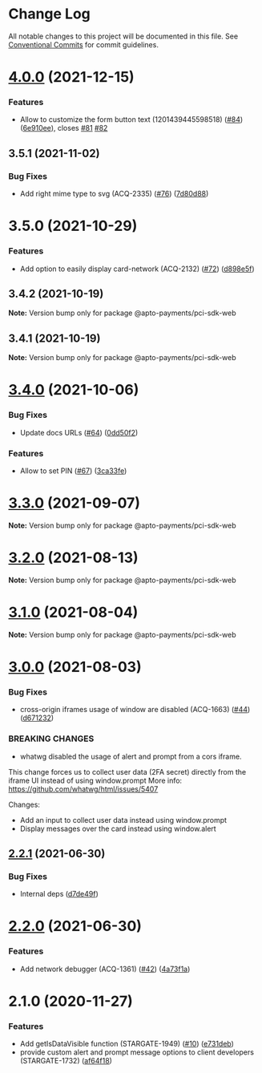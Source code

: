 # Change Log

All notable changes to this project will be documented in this file.
See [Conventional Commits](https://conventionalcommits.org) for commit guidelines.

# [4.0.0](https://github.com/AptoPayments/apto-pci-sdk-web/compare/v3.5.1...v4.0.0) (2021-12-15)


### Features

* Allow to customize the form button text (1201439445598518) ([#84](https://github.com/AptoPayments/apto-pci-sdk-web/issues/84)) ([6e910ee](https://github.com/AptoPayments/apto-pci-sdk-web/commit/6e910ee7b5abb7120b982e48678a9225390ccbe2)), closes [#81](https://github.com/AptoPayments/apto-pci-sdk-web/issues/81) [#82](https://github.com/AptoPayments/apto-pci-sdk-web/issues/82)





## 3.5.1 (2021-11-02)


### Bug Fixes

* Add right mime type to svg (ACQ-2335) ([#76](https://github.com/AptoPayments/apto-pci-sdk-web/issues/76)) ([7d80d88](https://github.com/AptoPayments/apto-pci-sdk-web/commit/7d80d889116d3481892dc8a1b0940904a81a944f))





# 3.5.0 (2021-10-29)


### Features

* Add option to easily display card-network (ACQ-2132) ([#72](https://github.com/AptoPayments/apto-pci-sdk-web/issues/72)) ([d898e5f](https://github.com/AptoPayments/apto-pci-sdk-web/commit/d898e5ff8eb49b7503b33bfd0e234754b6a28d7e))





## 3.4.2 (2021-10-19)

**Note:** Version bump only for package @apto-payments/pci-sdk-web





## 3.4.1 (2021-10-19)

**Note:** Version bump only for package @apto-payments/pci-sdk-web





# [3.4.0](https://github.com/AptoPayments/apto-pci-sdk-web/compare/v3.3.0...v3.4.0) (2021-10-06)


### Bug Fixes

* Update docs URLs ([#64](https://github.com/AptoPayments/apto-pci-sdk-web/issues/64)) ([0dd50f2](https://github.com/AptoPayments/apto-pci-sdk-web/commit/0dd50f2f384d04211b2166121fd4c0e5fc688c10))


### Features

* Allow to set PIN ([#67](https://github.com/AptoPayments/apto-pci-sdk-web/issues/67)) ([3ca33fe](https://github.com/AptoPayments/apto-pci-sdk-web/commit/3ca33fe76420fbe05909d5159e6cb1d0fa8774d2))





# [3.3.0](https://github.com/AptoPayments/apto-pci-sdk-web/compare/v3.2.0...v3.3.0) (2021-09-07)

**Note:** Version bump only for package @apto-payments/pci-sdk-web





# [3.2.0](https://github.com/AptoPayments/apto-pci-sdk-web/compare/v3.1.0...v3.2.0) (2021-08-13)

**Note:** Version bump only for package @apto-payments/pci-sdk-web





# [3.1.0](https://github.com/AptoPayments/apto-pci-sdk-web/compare/v3.0.0...v3.1.0) (2021-08-04)

**Note:** Version bump only for package @apto-payments/pci-sdk-web





# [3.0.0](https://github.com/AptoPayments/apto-pci-sdk-web/compare/v2.2.1...v3.0.0) (2021-08-03)


### Bug Fixes

* cross-origin iframes usage of window are disabled (ACQ-1663) ([#44](https://github.com/AptoPayments/apto-pci-sdk-web/issues/44)) ([d671232](https://github.com/AptoPayments/apto-pci-sdk-web/commit/d6712327399e321824977408b17bdceb689c2482))


### BREAKING CHANGES

* whatwg disabled the usage of alert and prompt from a cors iframe.  

This change forces us to collect user data (2FA secret) directly from the iframe UI instead of using window.prompt
More info: https://github.com/whatwg/html/issues/5407 

Changes:
- Add an input to collect user data instead using window.prompt
- Display messages over the card instead using window.alert





## [2.2.1](https://github.com/AptoPayments/apto-pci-sdk-web/compare/v2.2.0...v2.2.1) (2021-06-30)


### Bug Fixes

* Internal deps ([d7de49f](https://github.com/AptoPayments/apto-pci-sdk-web/commit/d7de49fb1b7a70f775cfa0e102d648666a8d3d07))





# [2.2.0](https://github.com/AptoPayments/apto-pci-sdk-web/compare/v2.1.0...v2.2.0) (2021-06-30)


### Features

* Add network debugger (ACQ-1361) ([#42](https://github.com/AptoPayments/apto-pci-sdk-web/issues/42)) ([4a73f1a](https://github.com/AptoPayments/apto-pci-sdk-web/commit/4a73f1ab6d83e81034c97f1d9e052c812bb04c65))





# 2.1.0 (2020-11-27)


### Features

* Add getIsDataVisible function (STARGATE-1949) ([#10](https://github.com/AptoPayments/apto-pci-sdk-web/issues/10)) ([e731deb](https://github.com/AptoPayments/apto-pci-sdk-web/commit/e731debeac1db543a163e09eda8dad48e3cc0238))
* provide custom alert and prompt message options to client developers (STARGATE-1732) ([af64f18](https://github.com/AptoPayments/apto-pci-sdk-web/commit/af64f18bc67d1413882cc56faf2629bb51b774ec))

